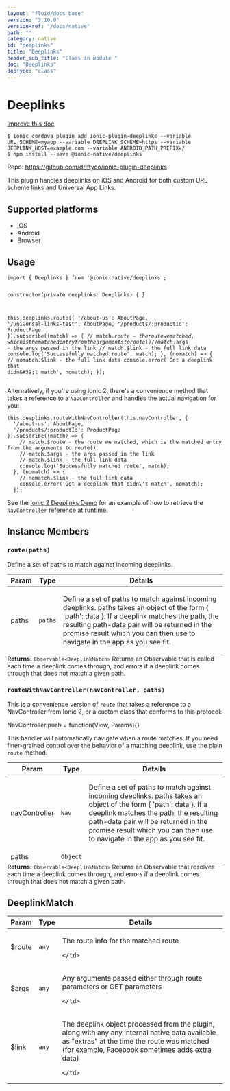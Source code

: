 ```yaml
---
layout: "fluid/docs_base"
version: "3.10.0"
versionHref: "/docs/native"
path: ""
category: native
id: "deeplinks"
title: "Deeplinks"
header_sub_title: "Class in module "
doc: "Deeplinks"
docType: "class"
---
```


<h1 class="api-title">Deeplinks</h1>

<a class="improve-v2-docs" href="http://github.com/driftyco/ionic-native/edit/master/src/@ionic-native/plugins/deeplinks/index.ts#L23">
  Improve this doc
</a>






<pre><code class="nohighlight">$ ionic cordova plugin add ionic-plugin-deeplinks --variable URL_SCHEME=myapp --variable DEEPLINK_SCHEME=https --variable DEEPLINK_HOST=example.com --variable ANDROID_PATH_PREFIX=/
$ npm install --save @ionic-native/deeplinks
</code></pre>
<p>Repo:
  <a href="https://github.com/driftyco/ionic-plugin-deeplinks">
    https://github.com/driftyco/ionic-plugin-deeplinks
  </a>
</p>


<p>This plugin handles deeplinks on iOS and Android for both custom URL scheme links
and Universal App Links.</p>




<h2>Supported platforms</h2>
<ul>
  <li>iOS</li><li>Android</li><li>Browser</li>
</ul>






<h2>Usage</h2>
<pre><code class="lang-typescript">import { Deeplinks } from &#39;@ionic-native/deeplinks&#39;;

constructor(private deeplinks: Deeplinks) { }

this.deeplinks.route({
     &#39;/about-us&#39;: AboutPage,
     &#39;/universal-links-test&#39;: AboutPage,
     &#39;/products/:productId&#39;: ProductPage
   }).subscribe((match) =&gt; {
     // match.$route - the route we matched, which is the matched entry from the arguments to route()
     // match.$args - the args passed in the link
     // match.$link - the full link data
     console.log(&#39;Successfully matched route&#39;, match);
   }, (nomatch) =&gt; {
     // nomatch.$link - the full link data
     console.error(&#39;Got a deeplink that didn\&#39;t match&#39;, nomatch);
   });
</code></pre>
<p>Alternatively, if you&#39;re using Ionic 2, there&#39;s a convenience method that takes a reference to a <code>NavController</code> and handles
the actual navigation for you:</p>
<pre><code class="lang-typescript">this.deeplinks.routeWithNavController(this.navController, {
  &#39;/about-us&#39;: AboutPage,
  &#39;/products/:productId&#39;: ProductPage
}).subscribe((match) =&gt; {
    // match.$route - the route we matched, which is the matched entry from the arguments to route()
    // match.$args - the args passed in the link
    // match.$link - the full link data
    console.log(&#39;Successfully matched route&#39;, match);
  }, (nomatch) =&gt; {
    // nomatch.$link - the full link data
    console.error(&#39;Got a deeplink that didn\&#39;t match&#39;, nomatch);
  });
</code></pre>
<p>See the <a href="https://github.com/driftyco/ionic2-deeplinks-demo/blob/master/app/app.ts">Ionic 2 Deeplinks Demo</a> for an example of how to
retrieve the <code>NavController</code> reference at runtime.</p>








<h2>Instance Members</h2>
<h3><a class="anchor" name="route" href="#route"></a><code>route(paths)</code></h3>




Define a set of paths to match against incoming deeplinks.

<table class="table param-table" style="margin:0;">
  <thead>
  <tr>
    <th>Param</th>
    <th>Type</th>
    <th>Details</th>
  </tr>
  </thead>
  <tbody>
  <tr>
    <td>
      paths</td>
    <td>
      <code>paths</code>
    </td>
    <td>
      <p>Define a set of paths to match against incoming deeplinks.
paths takes an object of the form { &#39;path&#39;: data }. If a deeplink
matches the path, the resulting path-data pair will be returned in the
promise result which you can then use to navigate in the app as you see fit.</p>
</td>
  </tr>
  </tbody>
</table>

<div class="return-value" markdown="1">
  <i class="icon ion-arrow-return-left"></i>
  <b>Returns:</b> <code>Observable&lt;DeeplinkMatch&gt;</code> Returns an Observable that is called each time a deeplink comes through, and
errors if a deeplink comes through that does not match a given path.
</div><h3><a class="anchor" name="routeWithNavController" href="#routeWithNavController"></a><code>routeWithNavController(navController,&nbsp;paths)</code></h3>




This is a convenience version of `route` that takes a reference to a NavController
from Ionic 2, or a custom class that conforms to this protocol:

NavController.push = function(View, Params){}

This handler will automatically navigate when a route matches. If you need finer-grained
control over the behavior of a matching deeplink, use the plain `route` method.

<table class="table param-table" style="margin:0;">
  <thead>
  <tr>
    <th>Param</th>
    <th>Type</th>
    <th>Details</th>
  </tr>
  </thead>
  <tbody>
  <tr>
    <td>
      navController</td>
    <td>
      <code>Nav</code>
    </td>
    <td>
      <p>Define a set of paths to match against incoming deeplinks.
paths takes an object of the form { &#39;path&#39;: data }. If a deeplink
matches the path, the resulting path-data pair will be returned in the
promise result which you can then use to navigate in the app as you see fit.</p>
</td>
  </tr>
  
  <tr>
    <td>
      paths</td>
    <td>
      <code>Object</code>
    </td>
    <td>
      </td>
  </tr>
  </tbody>
</table>

<div class="return-value" markdown="1">
  <i class="icon ion-arrow-return-left"></i>
  <b>Returns:</b> <code>Observable&lt;DeeplinkMatch&gt;</code> Returns an Observable that resolves each time a deeplink comes through, and
errors if a deeplink comes through that does not match a given path.
</div>





<h2><a class="anchor" name="DeeplinkMatch" href="#DeeplinkMatch"></a>DeeplinkMatch</h2>

<table class="table param-table" style="margin:0;">
  <thead>
  <tr>
    <th>Param</th>
    <th>Type</th>
    <th>Details</th>
  </tr>
  </thead>
  <tbody>
  
  <tr>
    <td>
      $route
    </td>
    <td>
      <code>any</code>
    </td>
    <td>
      <p>The route info for the matched route</p>

      
    </td>
  </tr>
  
  <tr>
    <td>
      $args
    </td>
    <td>
      <code>any</code>
    </td>
    <td>
      <p>Any arguments passed either through route parameters or GET parameters</p>

      
    </td>
  </tr>
  
  <tr>
    <td>
      $link
    </td>
    <td>
      <code>any</code>
    </td>
    <td>
      <p>The deeplink object processed from the plugin, along with any
any internal native data available as &quot;extras&quot; at the time
the route was matched (for example, Facebook sometimes adds extra data)</p>

      
    </td>
  </tr>
  
  </tbody>
</table>





